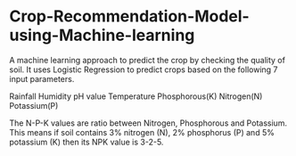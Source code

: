 # Crop-Recommendation-Model-using-Machine-learning
A machine learning approach to predict the crop by checking the quality of soil.
It uses Logistic Regression to predict crops based on the following 7 input parameters.

 Rainfall
 Humidity
 pH value
 Temperature
 Phosphorous(K)
 Nitrogen(N)
 Potassium(P)
 
The N-P-K values are ratio between Nitrogen, Phosphorous and Potassium. This means if soil contains 3% nitrogen (N), 2% phosphorus (P) and 5% potassium (K) then its NPK value is 3-2-5.
